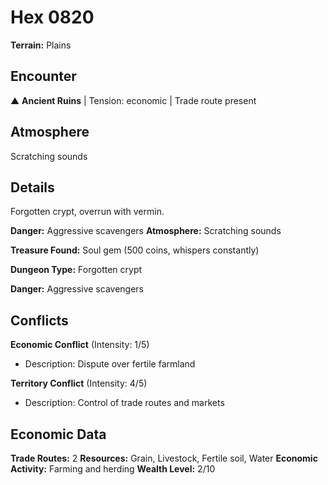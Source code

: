 # Hex 0820

**Terrain:** Plains

## Encounter
▲ **Ancient Ruins** | Tension: economic | Trade route present

## Atmosphere
Scratching sounds

## Details
Forgotten crypt, overrun with vermin.

**Danger:** Aggressive scavengers
**Atmosphere:** Scratching sounds

**Treasure Found:** Soul gem (500 coins, whispers constantly)


**Dungeon Type:** Forgotten crypt

**Danger:** Aggressive scavengers

## Conflicts
**Economic Conflict** (Intensity: 1/5)
- Description: Dispute over fertile farmland

**Territory Conflict** (Intensity: 4/5)
- Description: Control of trade routes and markets

## Economic Data
**Trade Routes:** 2
**Resources:** Grain, Livestock, Fertile soil, Water
**Economic Activity:** Farming and herding
**Wealth Level:** 2/10
